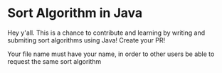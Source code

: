 # Sort Algorithm in Java

Hey y'all. This is a chance to contribute and learning by writing and submiting sort algorithms using Java! Create your PR!

Your file name must have your name, in order to other users be able to request the same sort algorithm 
